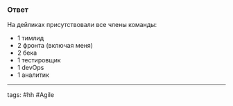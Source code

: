 ### Ответ

На дейликах присутствовали все члены команды:
- 1 тимлид
- 2 фронта (включая меня)
- 2 бека
- 1 тестировщик
- 1 devOps
-  1 аналитик

___
tags: #hh #Agile 
